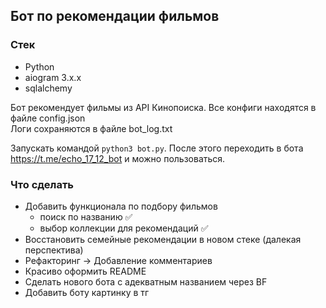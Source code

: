 ## Бот по рекомендации фильмов

### Стек
- Python
- aiogram 3.x.x
- sqlalchemy

Бот рекомендует фильмы из API Кинопоиска. Все конфиги находятся в файле config.json   
Логи сохраняются в файле bot_log.txt

Запускать командой `python3 bot.py`. После этого переходить в бота https://t.me/echo_17_12_bot и можно пользоваться.

### Что сделать
- Добавить функционала по подбору фильмов
  - поиск по названию ✅
  - выбор коллекции для рекомендаций ✅
- Восстановить семейные рекомендации в новом стеке (далекая перспектива)
- Рефакторинг -> Добавление комментариев
- Красиво оформить README
- Сделать нового бота с адекватным названием через BF
- Добавить боту картинку в тг